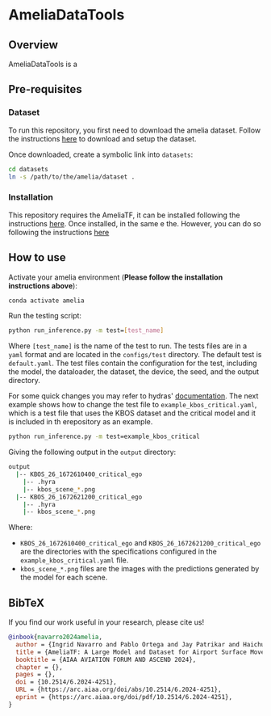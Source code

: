 # AmeliaDataTools

## Overview

AmeliaDataTools is a

## Pre-requisites

### Dataset

To run this repository, you first need to download the amelia dataset. Follow the instructions [here](https://github.com/AmeliaCMU/AmeliaScenes/DATASET.md) to download and setup the dataset.

Once downloaded, create a symbolic link into  `datasets`:

```bash
cd datasets
ln -s /path/to/the/amelia/dataset .
```

### Installation

This repository requires the AmeliaTF, it can be installed following the instructions [here](https://github.com/AmeliaCMU/AmeliaTF/INSTALL.md). Once installed, in the same e the. However, you can do so following the instructions [here](https://github.com/AmeliaCMU/AmeliaScenes/INSTALL.md)

## How to use

Activate your amelia environment (**Please follow the installation instructions above**):

```bash
conda activate amelia
```

Run the testing script:

```bash
python run_inference.py -m test=[test_name]
```

Where `[test_name]` is the name of the test to run. The tests files are in a `yaml` format and are located in the `configs/test` directory. The default test is `default.yaml`. The test files contain the configuration for the test, including the model, the dataloader, the dataset, the device, the seed, and the output directory.

For some quick changes you may refer to hydras' [documentation](https://hydra.cc/docs/tutorials/basic/running_your_app/multi-run/). The next example shows how to change the test file to `example_kbos_critical.yaml`, which is a test file that uses the KBOS dataset and the critical model and it is included in th erepository as an example.

```bash
python run_inference.py -m test=example_kbos_critical
```

Giving the following output in the `output` directory:

```bash
output
  |-- KBOS_26_1672610400_critical_ego
    |-- .hyra
    |-- kbos_scene_*.png
  |-- KBOS_26_1672621200_critical_ego
    |-- .hyra
    |-- kbos_scene_*.png
```

Where:

- `KBOS_26_1672610400_critical_ego` and `KBOS_26_1672621200_critical_ego` are the directories with the specifications configured in the `example_kbos_critical.yaml` file.
- `kbos_scene_*.png` files are the images with the predictions generated by the model for each scene.

## BibTeX

If you find our work useful in your research, please cite us!

```bibtex
@inbook{navarro2024amelia,
  author = {Ingrid Navarro and Pablo Ortega and Jay Patrikar and Haichuan Wang and Zelin Ye and Jong Hoon Park and Jean Oh and Sebastian Scherer},
  title = {AmeliaTF: A Large Model and Dataset for Airport Surface Movement Forecasting},
  booktitle = {AIAA AVIATION FORUM AND ASCEND 2024},
  chapter = {},
  pages = {},
  doi = {10.2514/6.2024-4251},
  URL = {https://arc.aiaa.org/doi/abs/10.2514/6.2024-4251},
  eprint = {https://arc.aiaa.org/doi/pdf/10.2514/6.2024-4251},
}
```
